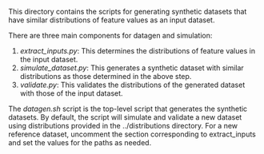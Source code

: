 This directory contains the scripts for generating synthetic datasets that have similar distributions of feature values as an input dataset.

There are three main components for datagen and simulation:
1. *extract_inputs.py*: This determines the distributions of feature values in the input dataset.
2. *simulate_dataset.py*: This generates a synthetic dataset with similar distributions as those determined in the above step.
3. *validate.py*: This validates the distributions of the generated dataset with those of the input dataset.

The *datagen.sh* script is the top-level script that generates the synthetic datasets. By default, the script will simulate and validate a new dataset using distributions provided in the ../distributions directory. For a new reference dataset, uncomment the section corresponding to extract_inputs and set the values for the paths as needed.
